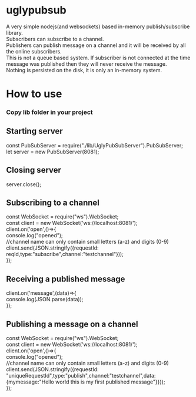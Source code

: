 # uglypubsub
A very simple nodejs(and websockets) based in-memory publish/subscribe library.<br />
Subscribers can subscribe to a channel.<br />
Publishers can publish message on a channel and it will be received by all the online subscribers.<br />
This is not a queue based system. 
If subscriber is not connected at the time message was published then they will never receive the message.<br />
Nothing is persisted on the disk, it is only an in-memory system.<br />

# How to use

### Copy lib folder in your project

## Starting server
const PubSubServer = require("./lib/UglyPubSubServer").PubSubServer;<br />
let server = new PubSubServer(8081);
## Closing server
server.close();

## Subscribing to a channel
const WebSocket = require("ws").WebSocket;<br />
const client = new WebSocket('ws://localhost:8081/');<br />
client.on('open',()=>{<br />
    console.log("opened");<br />
    //channel name can only contain small letters (a-z) and digits (0-9)<br />
    client.send(JSON.stringify({requestId: reqId,type:"subscribe",channel:"testchannel"}));<br />
});

## Receiving a published message
client.on('message',(data)=>{<br />
    console.log(JSON.parse(data));<br />
});

## Publishing a message on a channel
const WebSocket = require("ws").WebSocket;<br />
const client = new WebSocket('ws://localhost:8081/');<br />
client.on('open',()=>{<br />
    console.log("opened");<br />
    //channel name can only contain small letters (a-z) and digits (0-9)<br />
    client.send(JSON.stringify({requestId: "uniqueRequestId",type:"publish",channel:"testchannel",data:{mymessage:"Hello world this is my first published message"}}));<br />
});